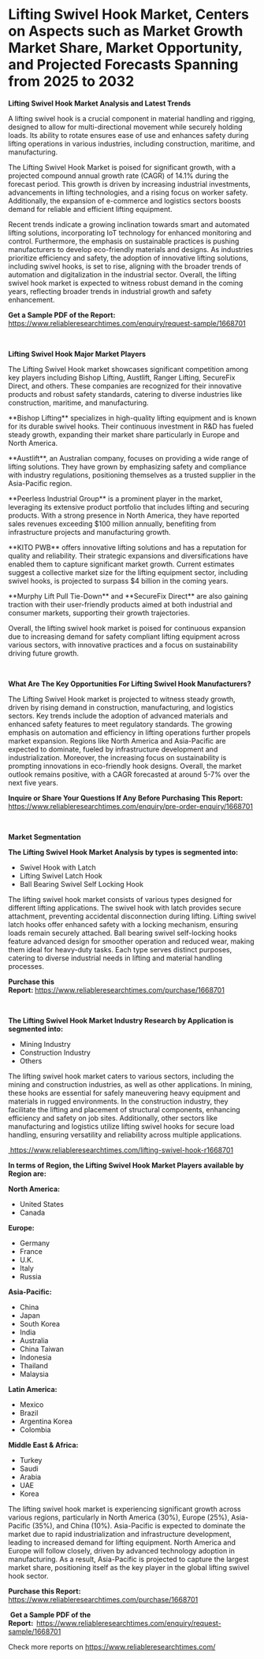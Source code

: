 <p><h1>Lifting Swivel Hook Market, Centers on Aspects such as Market Growth Market Share, Market Opportunity, and Projected Forecasts Spanning from 2025 to 2032</h1></p><p><strong>Lifting Swivel Hook Market Analysis and Latest Trends</strong></p>
<p><p>A lifting swivel hook is a crucial component in material handling and rigging, designed to allow for multi-directional movement while securely holding loads. Its ability to rotate ensures ease of use and enhances safety during lifting operations in various industries, including construction, maritime, and manufacturing.</p><p>The Lifting Swivel Hook Market is poised for significant growth, with a projected compound annual growth rate (CAGR) of 14.1% during the forecast period. This growth is driven by increasing industrial investments, advancements in lifting technologies, and a rising focus on worker safety. Additionally, the expansion of e-commerce and logistics sectors boosts demand for reliable and efficient lifting equipment. </p><p>Recent trends indicate a growing inclination towards smart and automated lifting solutions, incorporating IoT technology for enhanced monitoring and control. Furthermore, the emphasis on sustainable practices is pushing manufacturers to develop eco-friendly materials and designs. As industries prioritize efficiency and safety, the adoption of innovative lifting solutions, including swivel hooks, is set to rise, aligning with the broader trends of automation and digitalization in the industrial sector. Overall, the lifting swivel hook market is expected to witness robust demand in the coming years, reflecting broader trends in industrial growth and safety enhancement.</p></p>
<p><strong>Get a Sample PDF of the Report:&nbsp;</strong> <a href="https://www.reliableresearchtimes.com/enquiry/request-sample/1668701?utm_campaign=2308&utm_medium=2&utm_source=Github&utm_content=ia&utm_term=18022025&utm_id=lifting-swivel-hook">https://www.reliableresearchtimes.com/enquiry/request-sample/1668701</a></p>
<p>&nbsp;</p>
<p><strong>Lifting Swivel Hook Major Market Players</strong></p>
<p><p>The Lifting Swivel Hook market showcases significant competition among key players including Bishop Lifting, Austlift, Ranger Lifting, SecureFix Direct, and others. These companies are recognized for their innovative products and robust safety standards, catering to diverse industries like construction, maritime, and manufacturing.</p><p>**Bishop Lifting** specializes in high-quality lifting equipment and is known for its durable swivel hooks. Their continuous investment in R&D has fueled steady growth, expanding their market share particularly in Europe and North America.</p><p>**Austlift**, an Australian company, focuses on providing a wide range of lifting solutions. They have grown by emphasizing safety and compliance with industry regulations, positioning themselves as a trusted supplier in the Asia-Pacific region.</p><p>**Peerless Industrial Group** is a prominent player in the market, leveraging its extensive product portfolio that includes lifting and securing products. With a strong presence in North America, they have reported sales revenues exceeding $100 million annually, benefiting from infrastructure projects and manufacturing growth.</p><p>**KITO PWB** offers innovative lifting solutions and has a reputation for quality and reliability. Their strategic expansions and diversifications have enabled them to capture significant market growth. Current estimates suggest a collective market size for the lifting equipment sector, including swivel hooks, is projected to surpass $4 billion in the coming years.</p><p>**Murphy Lift Pull Tie-Down** and **SecureFix Direct** are also gaining traction with their user-friendly products aimed at both industrial and consumer markets, supporting their growth trajectories.</p><p>Overall, the lifting swivel hook market is poised for continuous expansion due to increasing demand for safety compliant lifting equipment across various sectors, with innovative practices and a focus on sustainability driving future growth.</p></p>
<p>&nbsp;</p>
<p><strong>What Are The Key Opportunities For Lifting Swivel Hook Manufacturers?</strong></p>
<p><p>The Lifting Swivel Hook market is projected to witness steady growth, driven by rising demand in construction, manufacturing, and logistics sectors. Key trends include the adoption of advanced materials and enhanced safety features to meet regulatory standards. The growing emphasis on automation and efficiency in lifting operations further propels market expansion. Regions like North America and Asia-Pacific are expected to dominate, fueled by infrastructure development and industrialization. Moreover, the increasing focus on sustainability is prompting innovations in eco-friendly hook designs. Overall, the market outlook remains positive, with a CAGR forecasted at around 5-7% over the next five years.</p></p>
<p><strong>Inquire or Share Your Questions If Any Before Purchasing This Report:</strong> <a href="https://www.reliableresearchtimes.com/enquiry/pre-order-enquiry/1668701?utm_campaign=2308&utm_medium=2&utm_source=Github&utm_content=ia&utm_term=18022025&utm_id=lifting-swivel-hook">https://www.reliableresearchtimes.com/enquiry/pre-order-enquiry/1668701</a></p>
<p>&nbsp;</p>
<p><strong>Market Segmentation</strong></p>
<p><strong>The Lifting Swivel Hook Market Analysis by types is segmented into:</strong></p>
<p><ul><li>Swivel Hook with Latch</li><li>Lifting Swivel Latch Hook</li><li>Ball Bearing Swivel Self Locking Hook</li></ul></p>
<p><p>The lifting swivel hook market consists of various types designed for different lifting applications. The swivel hook with latch provides secure attachment, preventing accidental disconnection during lifting. Lifting swivel latch hooks offer enhanced safety with a locking mechanism, ensuring loads remain securely attached. Ball bearing swivel self-locking hooks feature advanced design for smoother operation and reduced wear, making them ideal for heavy-duty tasks. Each type serves distinct purposes, catering to diverse industrial needs in lifting and material handling processes.</p></p>
<p><strong>Purchase this Report:&nbsp;</strong><a href="https://www.reliableresearchtimes.com/purchase/1668701?utm_campaign=2308&utm_medium=2&utm_source=Github&utm_content=ia&utm_term=18022025&utm_id=lifting-swivel-hook">https://www.reliableresearchtimes.com/purchase/1668701</a></p>
<p>&nbsp;</p>
<p><strong>The Lifting Swivel Hook Market Industry Research by Application is segmented into:</strong></p>
<p><ul><li>Mining Industry</li><li>Construction Industry</li><li>Others</li></ul></p>
<p><p>The lifting swivel hook market caters to various sectors, including the mining and construction industries, as well as other applications. In mining, these hooks are essential for safely maneuvering heavy equipment and materials in rugged environments. In the construction industry, they facilitate the lifting and placement of structural components, enhancing efficiency and safety on job sites. Additionally, other sectors like manufacturing and logistics utilize lifting swivel hooks for secure load handling, ensuring versatility and reliability across multiple applications.</p></p>
<p><a href="https://www.reliableresearchtimes.com/lifting-swivel-hook-r1668701?utm_campaign=2308&utm_medium=2&utm_source=Github&utm_content=ia&utm_term=18022025&utm_id=lifting-swivel-hook">&nbsp;https://www.reliableresearchtimes.com/lifting-swivel-hook-r1668701</a></p>
<p><strong>In terms of Region, the Lifting Swivel Hook Market Players available by Region are:</strong></p>
<p>
    <p> <strong> North America: </strong>
        <ul>
            <li>United States</li>
            <li>Canada</li>
        </ul>
        </p> 
    <p> <strong> Europe: </strong>
        <ul>
            <li>Germany</li>
            <li>France</li>
            <li>U.K.</li>
            <li>Italy</li>
            <li>Russia</li>
        </ul>
        </p> 
    <p> <strong> Asia-Pacific: </strong>
        <ul>
            <li>China</li>
            <li>Japan</li>
            <li>South Korea</li>
            <li>India</li>
            <li>Australia</li>
            <li>China Taiwan</li>
            <li>Indonesia</li>
            <li>Thailand</li>
            <li>Malaysia</li>
        </ul>
        </p> 
    <p> <strong> Latin America: </strong>
        <ul>
            <li>Mexico</li>
            <li>Brazil</li>
            <li>Argentina Korea</li>
            <li>Colombia</li>
        </ul>
        </p> 
    <p> <strong> Middle East & Africa: </strong>
        <ul>
            <li>Turkey</li>
            <li>Saudi</li>
            <li>Arabia</li>
            <li>UAE</li>
            <li>Korea</li>
        </ul>
    </p>
    </p>
<p><p>The lifting swivel hook market is experiencing significant growth across various regions, particularly in North America (30%), Europe (25%), Asia-Pacific (35%), and China (10%). Asia-Pacific is expected to dominate the market due to rapid industrialization and infrastructure development, leading to increased demand for lifting equipment. North America and Europe will follow closely, driven by advanced technology adoption in manufacturing. As a result, Asia-Pacific is projected to capture the largest market share, positioning itself as the key player in the global lifting swivel hook sector.</p></p>
<p><strong>Purchase this Report: </strong><a href="https://www.reliableresearchtimes.com/purchase/1668701?utm_campaign=2308&utm_medium=2&utm_source=Github&utm_content=ia&utm_term=18022025&utm_id=lifting-swivel-hook">https://www.reliableresearchtimes.com/purchase/1668701</a></p>
<p>&nbsp;<strong>Get a Sample PDF of the Report:&nbsp;&nbsp;</strong><a href="https://www.reliableresearchtimes.com/enquiry/request-sample/1668701?utm_campaign=2308&utm_medium=2&utm_source=Github&utm_content=ia&utm_term=18022025&utm_id=lifting-swivel-hook">https://www.reliableresearchtimes.com/enquiry/request-sample/1668701</a></p>
<p><strong></strong></p>
<p>Check more reports on <a href="https://www.reliableresearchtimes.com/?utm_campaign=2308&utm_medium=2&utm_source=Github&utm_content=ia&utm_term=18022025&utm_id=lifting-swivel-hook">https://www.reliableresearchtimes.com/</a></p>